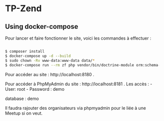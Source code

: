 # TP-Zend


## Using docker-compose

Pour lancer et faire fonctionner le site, voici les commandes à effectuer :

```bash

$ composer install
$ docker-compose up -d --build
$ sudo chown -Rv www-data:www-data data/*
$ docker-compose run --rm zf php vendor/bin/doctrine-module orm:schema-tool:update --force --dump-sql

```

Pour accéder au site : http://localhost:8180 .

Pour accéder à PhpMyAdmin du site  : http://localhost:8181 .
Les accès :
            - User: root
            - Password : demo
            
database : demo

Il faudra rajouter des organisateurs via phpmyadmin pour le liée à une Meetup si on veut.

